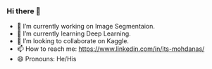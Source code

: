 ### Hi there 👋

- 🔭 I’m currently working on Image Segmentaion.
- 🌱 I’m currently learning Deep Learning.
- 👯 I’m looking to collaborate on Kaggle.
- 📫 How to reach me: https://www.linkedin.com/in/its-mohdanas/
- 😄 Pronouns: He/His
<!--
- 🤔 I’m looking for help with 
- 💬 Ask me about ...

- ⚡ Fun fact: ...
-->
